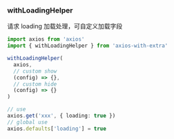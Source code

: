 ### withLoadingHelper

请求 loading 加载处理，可自定义加载字段

~~~typescript
import axios from 'axios'
import { withLoadingHelper } from 'axios-with-extra'

withLoadingHelper(
  axios,
  // custom show
  (config) => {},
  // custom hide
  (config) => {}
)

// use
axios.get('xxx', { loading: true })
// global use
axios.defaults['loading'] = true
~~~
